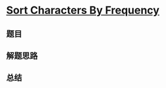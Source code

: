 # [Sort Characters By Frequency](https://leetcode.com/problems/sort-characters-by-frequency/)
## 题目


## 解题思路


## 总结



